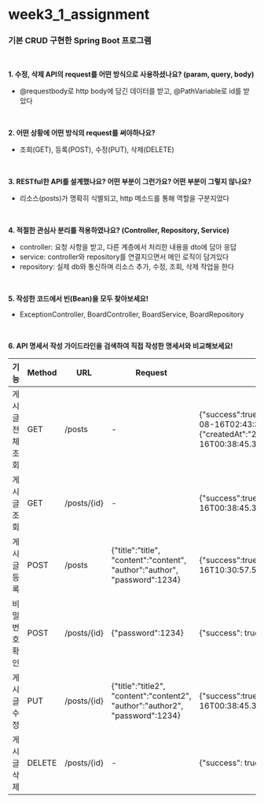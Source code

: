 # week3_1_assignment
### 기본 CRUD 구현한 Spring Boot 프로그램
<br/>


__1. 수정, 삭제 API의 request를 어떤 방식으로 사용하셨나요? (param, query, body)__
- @requestbody로 http body에 담긴 데이터를 받고, @PathVariable로 id를 받았다
<br/>

__2. 어떤 상황에 어떤 방식의 request를 써야하나요?__
- 조회(GET), 등록(POST), 수정(PUT), 삭제(DELETE)
<br/>

__3. RESTful한 API를 설계했나요? 어떤 부분이 그런가요? 어떤 부분이 그렇지 않나요?__
- 리소스(posts)가 명확히 식별되고, http 메소드를 통해 역할을 구분지었다
<br/>

__4. 적절한 관심사 분리를 적용하였나요? (Controller, Repository, Service)__
- controller: 요청 사항을 받고, 다른 계층에서 처리한 내용을 dto에 담아 응답
- service: controller와 repository를 연결지으면서 메인 로직이 담겨있다
- repository: 실제 db와 통신하며 리소스 추가, 수정, 조회, 삭제 작업을 한다
<br/>

__5. 작성한 코드에서 빈(Bean)을 모두 찾아보세요!__
- ExceptionController, BoardController, BoardService, BoardRepository
<br/>

__6. API 명세서 작성 가이드라인을 검색하여 직접 작성한 명세서와 비교해보세요!__   

| 기능                        | Method  | URL                                    | Request           | Response                                |
|-----------------------------|-----|---------------------------------------|------------------------------------------------------------|------|
| 게시글 전체 조회            | GET  | /posts | -   |{"success":true,"data":[{"createdAt":"2022-08-16T00:38:46.674701","modifiedAt":"2022-08-16T02:43:32.750165","id":3,"title":"title2","content":"content2","author":"author2"},{"createdAt":"2022-08-16T00:38:45.366157","modifiedAt":"2022-08-16T00:38:45.366157","id":2,"title":"title","content":"content","author":"author"}],"error":null}  |
| 게시글 조회                 | GET  | /posts/{id}   | -           | {"success":true,"data":{"createdAt":"2022-08-16T00:38:45.366157","modifiedAt":"2022-08-16T00:38:45.366157","id":2,"title":"title","content":"content","author":"author"},"error":null} |
| 게시글 등록                  | POST  | /posts    | {"title":"title", "content":"content", "author":"author", "password":1234}    | {"success":true,"data":{"createdAt":"2022-08-16T10:30:57.582101","modifiedAt":"2022-08-16T10:30:57.582101","id":4,"title":"title","content":"content","author":"author"},"error":null} |
| 비밀번호 확인                  | POST  | /posts/{id}    | {"password":1234} |{"success": true, "data": true, "error": null}  |
| 게시글 수정              | PUT  | /posts/{id}  | {"title":"title2", "content":"content2", "author":"author2", "password":1234}  | {"success":true,"data":{"createdAt":"2022-08-16T00:38:45.366157","modifiedAt":"2022-08-16T00:38:45.366157","id":2,"title":"title2","content":"content2","author":"author2"},"error":null} |
| 게시글 삭제                | DELETE  | /posts/{id}  | -  |  {"success": true, "data": true, "error": null}|
